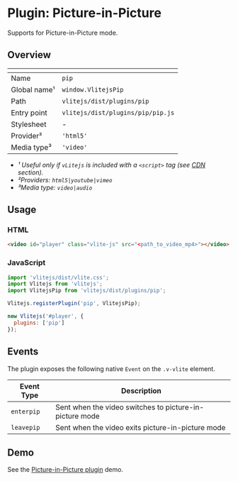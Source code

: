 # Plugin: Picture-in-Picture

Supports for Picture-in-Picture mode.

## Overview

| <!-- -->          | <!-- -->                          |
| ----------------- | --------------------------------- |
| Name              | `pip`                             |
| Global name&sup1; | `window.VlitejsPip`               |
| Path              | `vlitejs/dist/plugins/pip`        |
| Entry point       | `vlitejs/dist/plugins/pip/pip.js` |
| Stylesheet        | -                                 |
| Provider&sup2;    | `'html5'`                         |
| Media type&sup3;  | `'video'`                         |

- _&sup1; Useful only if `vLitejs` is included with a `<script>` tag (see [CDN](../../../README.md#CDN) section)._
- _&sup2;Providers: `html5|youtube|vimeo`_
- _&sup3;Media type: `video|audio`_

## Usage

### HTML

```html
<video id="player" class="vlite-js" src="<path_to_video_mp4>"></video>
```

### JavaScript

```js
import 'vlitejs/dist/vlite.css';
import Vlitejs from 'vlitejs';
import VlitejsPip from 'vlitejs/dist/plugins/pip';

Vlitejs.registerPlugin('pip', VlitejsPip);

new Vlitejs('#player', {
  plugins: ['pip']
});
```

## Events

The plugin exposes the following native `Event` on the `.v-vlite` element.

| Event Type | Description                                             |
| ---------- | ------------------------------------------------------- |
| `enterpip` | Sent when the video switches to picture-in-picture mode |
| `leavepip` | Sent when the video exits picture-in-picture mode       |

## Demo

See the [Picture-in-Picture plugin](https://jsfiddle.net/yoriiis/fdyjt8pg) demo.
